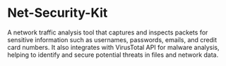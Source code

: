 # Net-Security-Kit
A network traffic analysis tool that captures and inspects packets for sensitive information such as usernames, passwords, emails, and credit card numbers. It also integrates with VirusTotal API for malware analysis, helping to identify and secure potential threats in files and network data.
